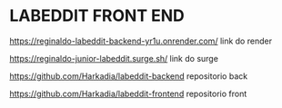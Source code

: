 # LABEDDIT FRONT END


https://reginaldo-labeddit-backend-yr1u.onrender.com/ link do render

https://reginaldo-junior-labeddit.surge.sh/   link do surge

https://github.com/Harkadia/labeddit-backend   repositorio back

https://github.com/Harkadia/labeddit-frontend  repositorio front

